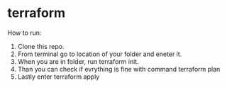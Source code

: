 # terraform

How to run:
1. Clone this repo.
2. From terminal go to location of your folder and eneter it.
3. When you are in folder, run terraform init.
4. Than you can check if evrything is fine with command terraform plan
5. Lastly enter terraform apply 
